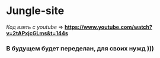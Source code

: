 # Jungle-site

_Код взять с youtube_ => __https://www.youtube.com/watch?v=2tAPxjcGLms&t=144s__

### В будущем будет переделан, для своих нужд )))

